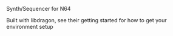 Synth/Sequencer for N64

Built with libdragon, see their getting started for how to get your environment setup
